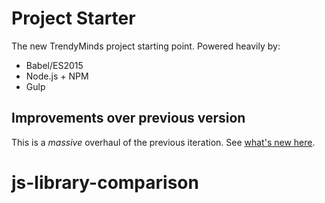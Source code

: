 # Project Starter
The new TrendyMinds project starting point. Powered heavily by:

* Babel/ES2015
* Node.js + NPM
* Gulp

## Improvements over previous version
This is a _massive_ overhaul of the previous iteration. See [what's new here](https://github.com/trendyminds/project-starter/wiki/Improvements-from-previous-generator).
# js-library-comparison
